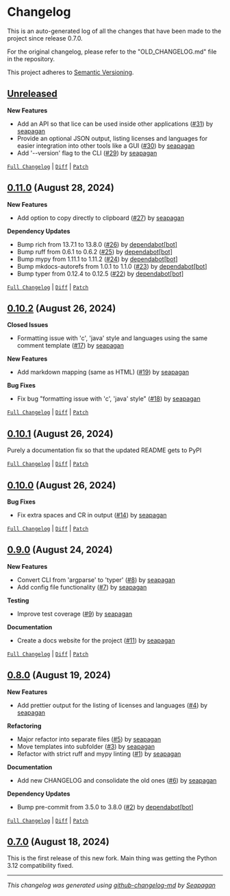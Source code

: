 # Changelog

This is an auto-generated log of all the changes that have been made to the
project since release 0.7.0.

For the original changelog, please refer to the "OLD_CHANGELOG.md" file in the repository.

This project adheres to [Semantic Versioning](https://semver.org/spec/v2.0.0.html).


## [Unreleased](https://github.com/seapagan/lice2/tree/HEAD)

**New Features**

- Add an API so that lice can be used inside other applications ([#31](https://github.com/seapagan/lice2/pull/31)) by [seapagan](https://github.com/seapagan)
- Provide an optional JSON output, listing licenses and languages for easier integration into other tools like a GUI ([#30](https://github.com/seapagan/lice2/pull/30)) by [seapagan](https://github.com/seapagan)
- Add '--version' flag to the CLI ([#29](https://github.com/seapagan/lice2/pull/29)) by [seapagan](https://github.com/seapagan)

[`Full Changelog`](https://github.com/seapagan/lice2/compare/0.11.0...HEAD) | [`Diff`](https://github.com/seapagan/lice2/compare/0.11.0...HEAD.diff) | [`Patch`](https://github.com/seapagan/lice2/compare/0.11.0...HEAD.patch)

## [0.11.0](https://github.com/seapagan/lice2/releases/tag/0.11.0) (August 28, 2024)

**New Features**

- Add option to copy directly to clipboard ([#27](https://github.com/seapagan/lice2/pull/27)) by [seapagan](https://github.com/seapagan)

**Dependency Updates**

- Bump rich from 13.7.1 to 13.8.0 ([#26](https://github.com/seapagan/lice2/pull/26)) by [dependabot[bot]](https://github.com/apps/dependabot)
- Bump ruff from 0.6.1 to 0.6.2 ([#25](https://github.com/seapagan/lice2/pull/25)) by [dependabot[bot]](https://github.com/apps/dependabot)
- Bump mypy from 1.11.1 to 1.11.2 ([#24](https://github.com/seapagan/lice2/pull/24)) by [dependabot[bot]](https://github.com/apps/dependabot)
- Bump mkdocs-autorefs from 1.0.1 to 1.1.0 ([#23](https://github.com/seapagan/lice2/pull/23)) by [dependabot[bot]](https://github.com/apps/dependabot)
- Bump typer from 0.12.4 to 0.12.5 ([#22](https://github.com/seapagan/lice2/pull/22)) by [dependabot[bot]](https://github.com/apps/dependabot)

[`Full Changelog`](https://github.com/seapagan/lice2/compare/0.10.2...0.11.0) | [`Diff`](https://github.com/seapagan/lice2/compare/0.10.2...0.11.0.diff) | [`Patch`](https://github.com/seapagan/lice2/compare/0.10.2...0.11.0.patch)

## [0.10.2](https://github.com/seapagan/lice2/releases/tag/0.10.2) (August 26, 2024)

**Closed Issues**

- Formatting issue with 'c', 'java' style and languages using the same comment template ([#17](https://github.com/seapagan/lice2/issues/17)) by [seapagan](https://github.com/seapagan)

**New Features**

- Add markdown mapping (same as HTML) ([#19](https://github.com/seapagan/lice2/pull/19)) by [seapagan](https://github.com/seapagan)

**Bug Fixes**

- Fix bug "formatting issue with 'c', 'java' style" ([#18](https://github.com/seapagan/lice2/pull/18)) by [seapagan](https://github.com/seapagan)

[`Full Changelog`](https://github.com/seapagan/lice2/compare/0.10.1...0.10.2) | [`Diff`](https://github.com/seapagan/lice2/compare/0.10.1...0.10.2.diff) | [`Patch`](https://github.com/seapagan/lice2/compare/0.10.1...0.10.2.patch)

## [0.10.1](https://github.com/seapagan/lice2/releases/tag/0.10.1) (August 26, 2024)

Purely a documentation fix so that the updated README gets to PyPI
[`Full Changelog`](https://github.com/seapagan/lice2/compare/0.10.0...0.10.1) | [`Diff`](https://github.com/seapagan/lice2/compare/0.10.0...0.10.1.diff) | [`Patch`](https://github.com/seapagan/lice2/compare/0.10.0...0.10.1.patch)

## [0.10.0](https://github.com/seapagan/lice2/releases/tag/0.10.0) (August 26, 2024)

**Bug Fixes**

- Fix extra spaces and CR in output ([#14](https://github.com/seapagan/lice2/pull/14)) by [seapagan](https://github.com/seapagan)

[`Full Changelog`](https://github.com/seapagan/lice2/compare/0.9.0...0.10.0) | [`Diff`](https://github.com/seapagan/lice2/compare/0.9.0...0.10.0.diff) | [`Patch`](https://github.com/seapagan/lice2/compare/0.9.0...0.10.0.patch)

## [0.9.0](https://github.com/seapagan/lice2/releases/tag/0.9.0) (August 24, 2024)

**New Features**

- Convert CLI from 'argparse' to 'typer' ([#8](https://github.com/seapagan/lice2/pull/8)) by [seapagan](https://github.com/seapagan)
- Add config file functionality ([#7](https://github.com/seapagan/lice2/pull/7)) by [seapagan](https://github.com/seapagan)

**Testing**

- Improve test coverage ([#9](https://github.com/seapagan/lice2/pull/9)) by [seapagan](https://github.com/seapagan)

**Documentation**

- Create a docs website for the project ([#11](https://github.com/seapagan/lice2/pull/11)) by [seapagan](https://github.com/seapagan)

[`Full Changelog`](https://github.com/seapagan/lice2/compare/0.8.0...0.9.0) | [`Diff`](https://github.com/seapagan/lice2/compare/0.8.0...0.9.0.diff) | [`Patch`](https://github.com/seapagan/lice2/compare/0.8.0...0.9.0.patch)

## [0.8.0](https://github.com/seapagan/lice2/releases/tag/0.8.0) (August 19, 2024)

**New Features**

- Add prettier output for the listing of licenses and languages ([#4](https://github.com/seapagan/lice2/pull/4)) by [seapagan](https://github.com/seapagan)

**Refactoring**

- Major refactor into separate files ([#5](https://github.com/seapagan/lice2/pull/5)) by [seapagan](https://github.com/seapagan)
- Move templates into subfolder ([#3](https://github.com/seapagan/lice2/pull/3)) by [seapagan](https://github.com/seapagan)
- Refactor with strict ruff and mypy linting ([#1](https://github.com/seapagan/lice2/pull/1)) by [seapagan](https://github.com/seapagan)

**Documentation**

- Add new CHANGELOG and consolidate the old ones ([#6](https://github.com/seapagan/lice2/pull/6)) by [seapagan](https://github.com/seapagan)

**Dependency Updates**

- Bump pre-commit from 3.5.0 to 3.8.0 ([#2](https://github.com/seapagan/lice2/pull/2)) by [dependabot[bot]](https://github.com/apps/dependabot)

[`Full Changelog`](https://github.com/seapagan/lice2/compare/0.7.0...0.8.0) | [`Diff`](https://github.com/seapagan/lice2/compare/0.7.0...0.8.0.diff) | [`Patch`](https://github.com/seapagan/lice2/compare/0.7.0...0.8.0.patch)

## [0.7.0](https://github.com/seapagan/lice2/releases/tag/0.7.0) (August 18, 2024)

This is the first release of this new fork. Main thing was getting the Python 3.12 compatibility fixed.
---
*This changelog was generated using [github-changelog-md](http://changelog.seapagan.net/) by [Seapagan](https://github.com/seapagan)*

